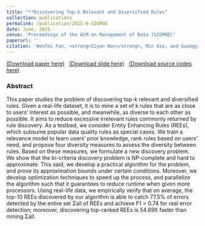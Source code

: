 ```yaml
---
title: "**Discovering Top-k Relevant and Diversified Rules"
collection: publications
permalink: /publication/2025-6-SIGMOD
date: June, 2025
venue: 'Proceedings of the ACM on Management of Data (SIGMOD)'
paperurl: ''
citation: 'Wenfei Fan, <strong>Ziyan Han</strong>, Min Xie, and Guangyi Zhang, 2024. Discovering Top-k Relevant and Diversified Rules. Proceedings of the ACM on Management of Data (SIGMOD), 2(4), pp.1-28.'
---
```

[(Download paper here)](https://philo-vanguard.github.io/files/papers/Rule-Discovery-Top-k-Diversified-SIGMOD25.pdf)&nbsp;&nbsp;
[(Download slide here)](https://philo-vanguard.github.io/files/slides/Rule-Discovery-Top-k-Diversified-SIGMOD25.pptx)&nbsp;&nbsp;
[(Download source codes here)](https://github.com/philo-vanguard/PTopKDivMiner)


### Abstract

This paper studies the problem of discovering top-k relevant and diversified rules. Given a real-life dataset, it is to mine a set of k rules that are as close to users’ interest as possible, and meanwhile, as diverse to each other as possible. It aims to reduce excessive irrelevant rules commonly returned by rule discovery. As a testbed, we consider Entity Enhancing Rules (REEs), which subsume popular data quality rules as special cases. We train a relevance model to learn users’ prior knowledge, rank rules based on users’ need, and propose four diversity measures to assess the diversity between rules. Based on these measures, we formulate a new discovery problem. We show that the bi-criteria discovery problem is NP-complete and hard to approximate. This said, we develop a practical algorithm for the problem, and prove its approximation bounds under certain conditions. Moreover, we develop optimization techniques to speed up the process, and parallelize the algorithm such that it guarantees to reduce runtime when given more processors. Using real-life data, we empirically verify that on average, the top-10 REEs discovered by our algorithm is able to catch 77.5% of errors detected by the entire set Σall of REEs and achieve F1 = 0.74 for real error detection; moreover, discovering top-ranked REEs is 54.89X faster than mining Σall.
